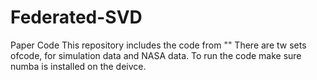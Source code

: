 # Federated-SVD
Paper Code
This repository includes the code from ""
There are tw sets ofcode, for simulation data and NASA data.
To run the code make sure numba is installed on the deivce. 
